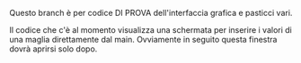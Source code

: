Questo branch è per codice DI PROVA dell'interfaccia grafica e pasticci vari. 

Il codice che c'è al momento visualizza una schermata per inserire i valori di una maglia direttamente dal main. 
Ovviamente in seguito questa finestra dovrà aprirsi solo dopo.
